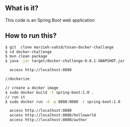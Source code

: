 ## What is it?
This  code is an Spring Boot web application 
 

## How to run this?
```bash
$ git  clone marzieh-vahid/tosan-docker-challange
$ cd docker-challenge
$ mvn clean package
$ java -jar target/docker-challenge-0.0.1-SNAPSHOT.jar

  access http://localhost:8080

//dockerize

// create a docker image
$ sudo docker build -t spring-boot:1.0 .
// run it
$ sudo docker run -d -p 8080:8080 -t spring-boot:1.0

  access http://localhost:8080
  access http://localhost:8080/helloworld
  access http://localhost:8080/author
  
  
```